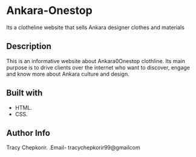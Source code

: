 # Ankara-Onestop
Its a clotheline website that sells Ankara designer clothes and  materials
## Description
This is an informative website about Ankara0Onestop clothline. Its main purpose is to drive clients over the internet who want to discover, engage and know more about Ankara culture and design.
##  Built with
* HTML.
* CSS.
## Author Info
Tracy Chepkorir.
.Email- tracychepkorir99@gmailcom
